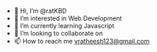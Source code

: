 - 👋 Hi, I’m @ratKBD
- 👀 I’m interested in Web Development  
- 🌱 I’m currently learning Javascript  
- 💞️ I’m looking to collaborate on 
- 📫 How to reach me vratheesh123@gmail.com

<!---
ratKBD/ratKBD is a ✨ special ✨ repository because its `README.md` (this file) appears on your GitHub profile.
You can click the Preview link to take a look at your changes.
--->
